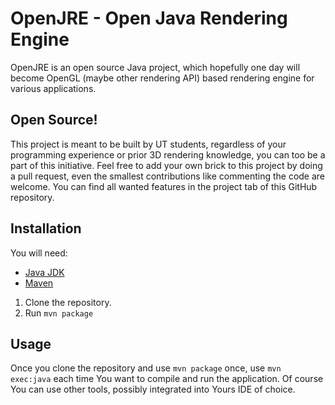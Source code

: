 # OpenJRE - Open Java Rendering Engine

OpenJRE is an open source Java project, which hopefully one day will become OpenGL (maybe other rendering API) based rendering engine for various applications. 

## Open Source!

This project is meant to be built by UT students, regardless of your programming experience or prior 3D rendering knowledge, you can too be a part of this initiative. 
Feel free to add your own brick to this project by doing a pull request, even the smallest contributions like commenting the code are welcome. You can find all wanted features in the project tab of this GitHub repository. 

## Installation 

You will need: 
- [Java JDK](https://www.oracle.com/java/technologies/downloads)
- [Maven](https://maven.apache.org/)

1. Clone the repository. 
2. Run `mvn package`

## Usage 

Once you clone the repository and use `mvn package` once, use `mvn exec:java` each time You want to compile and run the application. Of course You can use other tools, possibly integrated into Yours IDE of choice. 